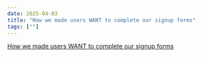 ```yaml
---
date: 2025-04-03
title: "How we made users WANT to complete our signup forms"
tags: [""]
---
```


[How we made users WANT to complete our signup forms](https://www.marketingideas.com/p/my-weirdest-ab-test-blew-everyones?utm_source=the-index&utm_medium=newsletter)

